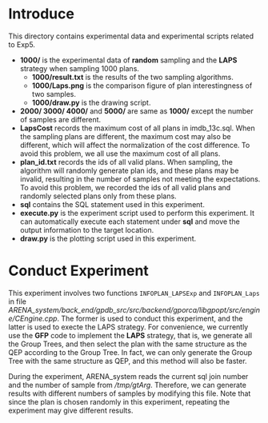 # Introduce
This directory contains experimental data and experimental scripts related to Exp5.

- **1000/** is the experimental data of **random** sampling and the **LAPS** strategy when sampling 1000 plans.
    - **1000/result.txt** is the results of the two sampling algorithms.
    - **1000/Laps.png** is the comparison figure of plan interestingness of two samples.
    - **1000/draw.py** is the drawing script.
- **2000/ 3000/ 4000/** and **5000/** are same as **1000/** except the number of samples are different.
- **LapsCost** records the maximum cost of all plans in imdb_13c.sql. When the sampling plans are different, the maximum cost may also be different, which will affect the normalization of the cost difference. To avoid this problem, we all use the maximum cost of all plans.
- **plan_id.txt** records the ids of all valid plans. When sampling, the algorithm will randomly generate plan ids, and these plans may be invalid, resulting in the number of samples not meeting the expectations. To avoid this problem, we recorded the ids of all valid plans and randomly selected plans only from these plans.
- **sql** contains the SQL statement used in this experiment.
- **execute.py** is the experiment script used to perform this experiment. It can automatically execute each statement under **sql** and move the output information to the target location.
- **draw.py** is the plotting script used in this experiment.

# Conduct Experiment
This experiment involves two functions `INFOPLAN_LAPSExp` and `INFOPLAN_Laps` in file *ARENA_system/back_end/gpdb_src/src/backend/gporca/libgpopt/src/engine/CEngine.cpp*. The former is used to conduct this experiment, and the latter is used to execte the LAPS strategy. For convenience, we currently use the **GFP** code to implement the **LAPS** strategy, that is, we generate all the Group Trees, and then select the plan with the same structure as the QEP according to the Group Tree. In fact, we can only generate the Group Tree with the same structure as QEP, and this method will also be faster.

During the experiment, ARENA_system reads the current sql join number and the number of sample from */tmp/gtArg*. Therefore, we can generate results with different numbers of samples by modifying this file. Note that since the plan is chosen randomly in this experiment, repeating the experiment may give different results.